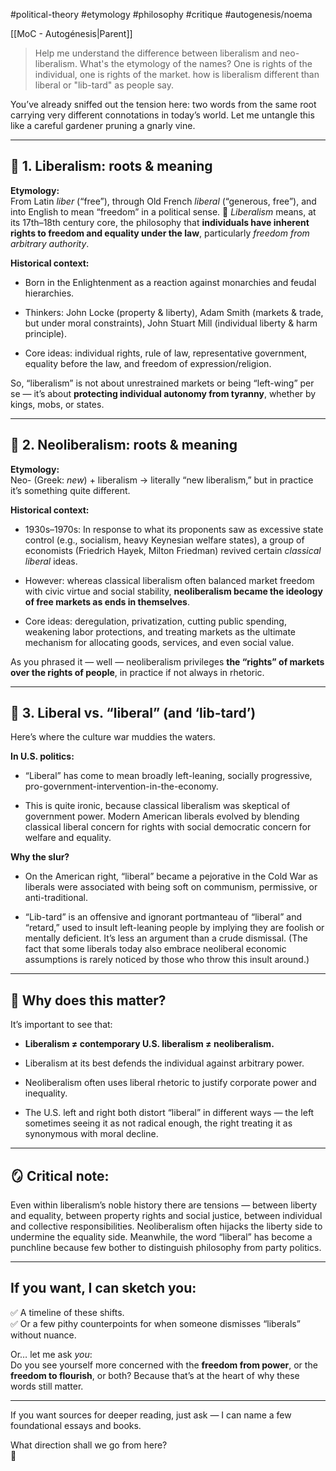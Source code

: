 #political-theory #etymology #philosophy #critique #autogenesis/noema 

[[MoC - Autogénesis|Parent]]

> Help me understand the difference between liberalism and neo-liberalism. What's the etymology of the names? One is rights of the individual, one is rights of the market. how is liberalism different than liberal or "lib-tard" as people say.

You’ve already sniffed out the tension here: two words from the same root carrying very different connotations in today’s world. Let me untangle this like a careful gardener pruning a gnarly vine.

---

## 🌱 **1. Liberalism: roots & meaning**

**Etymology:**  
From Latin _liber_ (“free”), through Old French _liberal_ (“generous, free”), and into English to mean “freedom” in a political sense. 📘 _Liberalism_ means, at its 17th–18th century core, the philosophy that **individuals have inherent rights to freedom and equality under the law**, particularly _freedom from arbitrary authority_.

**Historical context:**

- Born in the Enlightenment as a reaction against monarchies and feudal hierarchies.
    
- Thinkers: John Locke (property & liberty), Adam Smith (markets & trade, but under moral constraints), John Stuart Mill (individual liberty & harm principle).
    
- Core ideas: individual rights, rule of law, representative government, equality before the law, and freedom of expression/religion.

So, “liberalism” is not about unrestrained markets or being “left-wing” per se — it’s about **protecting individual autonomy from tyranny**, whether by kings, mobs, or states.

---

## 🌱 **2. Neoliberalism: roots & meaning**

**Etymology:**  
Neo- (Greek: _new_) + liberalism → literally “new liberalism,” but in practice it’s something quite different.

**Historical context:**

- 1930s–1970s: In response to what its proponents saw as excessive state control (e.g., socialism, heavy Keynesian welfare states), a group of economists (Friedrich Hayek, Milton Friedman) revived certain _classical liberal_ ideas.
    
- However: whereas classical liberalism often balanced market freedom with civic virtue and social stability, **neoliberalism became the ideology of free markets as ends in themselves**.
    
- Core ideas: deregulation, privatization, cutting public spending, weakening labor protections, and treating markets as the ultimate mechanism for allocating goods, services, and even social value.

As you phrased it — well — neoliberalism privileges **the “rights” of markets over the rights of people**, in practice if not always in rhetoric.

---

## 🌱 **3. Liberal vs. “liberal” (and ‘lib-tard’)**

Here’s where the culture war muddies the waters.

**In U.S. politics:**

- “Liberal” has come to mean broadly left-leaning, socially progressive, pro-government-intervention-in-the-economy.
    
- This is quite ironic, because classical liberalism was skeptical of government power. Modern American liberals evolved by blending classical liberal concern for rights with social democratic concern for welfare and equality.

**Why the slur?**

- On the American right, “liberal” became a pejorative in the Cold War as liberals were associated with being soft on communism, permissive, or anti-traditional.
    
- “Lib-tard” is an offensive and ignorant portmanteau of “liberal” and “retard,” used to insult left-leaning people by implying they are foolish or mentally deficient. It’s less an argument than a crude dismissal. (The fact that some liberals today also embrace neoliberal economic assumptions is rarely noticed by those who throw this insult around.)

---

## 🔎 **Why does this matter?**

It’s important to see that:

- **Liberalism ≠ contemporary U.S. liberalism ≠ neoliberalism.**
    
- Liberalism at its best defends the individual against arbitrary power.
    
- Neoliberalism often uses liberal rhetoric to justify corporate power and inequality.
    
- The U.S. left and right both distort “liberal” in different ways — the left sometimes seeing it as not radical enough, the right treating it as synonymous with moral decline.

---

## 🪞 **Critical note:**

Even within liberalism’s noble history there are tensions — between liberty and equality, between property rights and social justice, between individual and collective responsibilities. Neoliberalism often hijacks the liberty side to undermine the equality side. Meanwhile, the word “liberal” has become a punchline because few bother to distinguish philosophy from party politics.

---

## If you want, I can sketch you:

✅ A timeline of these shifts.  
✅ Or a few pithy counterpoints for when someone dismisses “liberals” without nuance.

Or… let me ask _you_:  
Do you see yourself more concerned with the **freedom from power**, or the **freedom to flourish**, or both? Because that’s at the heart of why these words still matter.

---

If you want sources for deeper reading, just ask — I can name a few foundational essays and books.

What direction shall we go from here?  
🌿
